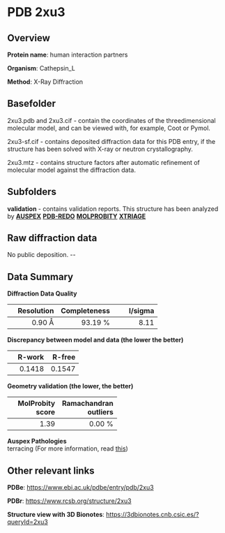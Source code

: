 # PDB 2xu3

## Overview

**Protein name**: human interaction partners

**Organism**: Cathepsin_L

**Method**: X-Ray Diffraction

## Basefolder

2xu3.pdb and 2xu3.cif - contain the coordinates of the threedimensional molecular model, and can be viewed with, for example, Coot or Pymol.

2xu3-sf.cif - contains deposited diffraction data for this PDB entry, if the structure has been solved with X-ray or neutron crystallography.

2xu3.mtz - contains structure factors after automatic refinement of molecular model against the diffraction data.

## Subfolders





**validation** - contains validation reports. This structure has been analyzed by [**AUSPEX**](https://github.com/thorn-lab/coronavirus_structural_task_force/tree/master/pdb/human_interaction_partners/Cathepsin_L/2xu3/validation/auspex) [**PDB-REDO**](https://github.com/thorn-lab/coronavirus_structural_task_force/tree/master/pdb/human_interaction_partners/Cathepsin_L/2xu3/validation/pdb-redo) [**MOLPROBITY**](https://github.com/thorn-lab/coronavirus_structural_task_force/tree/master/pdb/human_interaction_partners/Cathepsin_L/2xu3/validation/molprobity) [**XTRIAGE**](https://github.com/thorn-lab/coronavirus_structural_task_force/blob/master/pdb/human_interaction_partners/Cathepsin_L/2xu3/validation/Xtriage_output.log) 

## Raw diffraction data

No public deposition. --<br> 

## Data Summary
**Diffraction Data Quality**

|   | Resolution | Completeness| I/sigma |
|---|-------------:|----------------:|--------------:|
|   |0.90 Å|93.19 %|<img width=50/>8.11 |

**Discrepancy between model and data (the lower the better)**

|   | **R-work**| **R-free**   
|---|-------------:|----------------:|           
||  0.1418|  0.1547|

**Geometry validation (the lower, the better)**

|   |**MolProbity<br>score**| **Ramachandran<br>outliers** 
|---|-------------:|----------------:|
||  1.39|  0.00 %|

**Auspex Pathologies**<br> terracing (For more information, read [this](https://github.com/thorn-lab/coronavirus_structural_task_force/blob/master/pdb/human_interaction_partners/Cathepsin_L/2xu3/validation/auspex/2xu3_auspex_comments.txt))

 



## Other relevant links 
**PDBe**:  https://www.ebi.ac.uk/pdbe/entry/pdb/2xu3
 
**PDBr**: https://www.rcsb.org/structure/2xu3 

**Structure view with 3D Bionotes**: https://3dbionotes.cnb.csic.es/?queryId=2xu3

